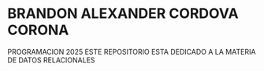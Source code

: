 # BRANDON ALEXANDER CORDOVA CORONA 
PROGRAMACION 2025
ESTE REPOSITORIO ESTA DEDICADO A LA MATERIA DE DATOS RELACIONALES

